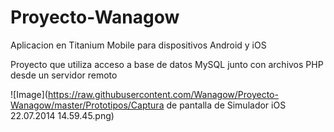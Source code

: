 Proyecto-Wanagow
================

Aplicacion en Titanium Mobile para dispositivos Android y iOS


Proyecto que utiliza acceso a base de datos MySQL junto con archivos
PHP desde un servidor remoto


![Image](https://raw.githubusercontent.com/Wanagow/Proyecto-Wanagow/master/Prototipos/Captura de pantalla de Simulador iOS 22.07.2014 14.59.45.png)
